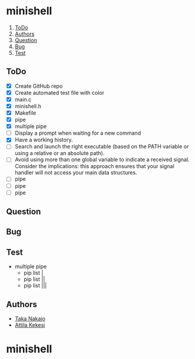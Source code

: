 # minishell
1. [ToDo](#todo)
1. [Authors](#authors)
1. [Question](#question)
1. [Bug](#bug)
1. [Test](#test)

## ToDo

- [x] Create GitHub repo
- [x] Create automated test file with color
- [x] main.c
- [x] minishell.h
- [x] Makefile
- [x] pipe
- [x] multiple pipe
- [ ] Display a prompt when waiting for a new command
- [x] Have a working history.
- [ ] Search and launch the right executable (based on the PATH variable or using a relative or an absolute path).
- [ ] Avoid using more than one global variable to indicate a received signal. Consider the implications: this approach ensures that your signal handler will not access your main data structures.
- [ ] pipe
- [ ] pipe
- [ ] pipe

## Question

## Bug

## Test
- multiple pipe
    - pip list |
    - pip list ||
    - pip list |||

## Authors
- [Taka Nakajo](https://github.com/tnakajo42)
- [Attila Kekesi](https://github.com/akekesi)
# minishell
